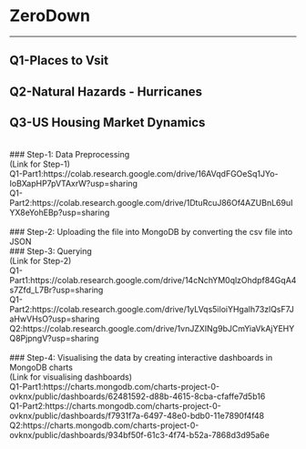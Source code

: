 # ZeroDown
-------
## Q1-Places to Vsit
## Q2-Natural Hazards - Hurricanes
## Q3-US Housing Market Dynamics
<br/>
### Step-1: Data Preprocessing<br/>
           (Link for Step-1)<br/>
           Q1-Part1:https://colab.research.google.com/drive/16AVqdFGOeSq1JYo-IoBXapHP7pVTAxrW?usp=sharing<br/>
           Q1-Part2:https://colab.research.google.com/drive/1DtuRcuJ86Of4AZUBnL69uIYX8eYohEBp?usp=sharing<br/>
           <br/>
### Step-2: Uploading the file into MongoDB by converting the csv file into JSON <br/>
### Step-3: Querying <br/>
           (Link for Step-2)<br/>
           Q1-Part1:https://colab.research.google.com/drive/14cNchYM0qlzOhdpf84GqA4s7Zfd_L7Br?usp=sharing<br/>
           Q1-Part2:https://colab.research.google.com/drive/1yLVqs5iloiYHgalh73zlQsF7JaHwVHsO?usp=sharing<br/>
           Q2:https://colab.research.google.com/drive/1vnJZXINg9bJCmYiaVkAjYEHYQ8PjpngV?usp=sharing<br/>
           <br/>
### Step-4: Visualising the data by creating interactive dashboards in MongoDB charts <br/> 
           (Link for visualising dashboards)<br/>
           Q1-Part1:https://charts.mongodb.com/charts-project-0-ovknx/public/dashboards/62481592-d88b-4615-8cba-cfaffe7d5b16<br/>
           Q1-Part2:https://charts.mongodb.com/charts-project-0-ovknx/public/dashboards/f7931f7a-6497-48e0-bdb0-11e7890f4f48<br/>
           Q2:https://charts.mongodb.com/charts-project-0-ovknx/public/dashboards/934bf50f-61c3-4f74-b52a-7868d3d95a6e<br/>
